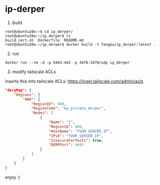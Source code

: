 # ip-derper

1. build

```
root@ubuntu20a:~$ cd ip_derper/
root@ubuntu20a:~/ip_derper$ ls
build_cert.sh  Dockerfile  README.md
root@ubuntu20a:~/ip_derper$ docker build -t fengou/ip_derper:latest .

```

2. run

```
docker run --rm -d -p 9443:443 -p 3478:3478/udp ip_derper
```

3. modify tailscale ACLs

inserts this into tailscale ACLs: https://login.tailscale.com/admin/acls
```json
"derpMap": {
    "Regions": {
        "900": {
            "RegionID": 900,
            "RegionCode": "my_private_derper",
            "Nodes": [
                {
                    "Name": "1",
                    "RegionID": 900,
                    "HostName": "YOUR_SERVER_IP",
                    "IPv4": "YOUR_SERVER_IP",
                    "InsecureForTests": true,
                    "DERPPort": 9443
                }
            ]
        }
    }
}
```

enjoy :)